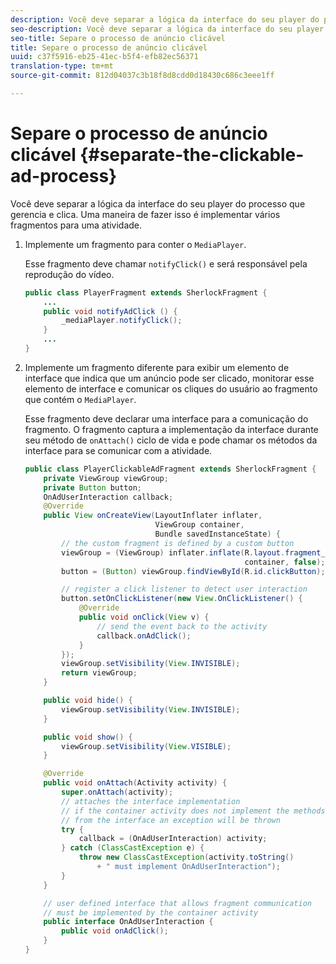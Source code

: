 ```yaml
---
description: Você deve separar a lógica da interface do seu player do processo que gerencia e clica. Uma maneira de fazer isso é implementar vários fragmentos para uma atividade.
seo-description: Você deve separar a lógica da interface do seu player do processo que gerencia e clica. Uma maneira de fazer isso é implementar vários fragmentos para uma atividade.
seo-title: Separe o processo de anúncio clicável
title: Separe o processo de anúncio clicável
uuid: c37f5916-eb25-41ec-b5f4-efb82ec56371
translation-type: tm+mt
source-git-commit: 812d04037c3b18f8d8cdd0d18430c686c3eee1ff

---
```



# Separe o processo de anúncio clicável {#separate-the-clickable-ad-process}

Você deve separar a lógica da interface do seu player do processo que gerencia e clica. Uma maneira de fazer isso é implementar vários fragmentos para uma atividade.

1. Implemente um fragmento para conter o `MediaPlayer`.

   Esse fragmento deve chamar `notifyClick()` e será responsável pela reprodução do vídeo.

   ```java
   public class PlayerFragment extends SherlockFragment { 
       ... 
       public void notifyAdClick () { 
           _mediaPlayer.notifyClick(); 
       } 
       ... 
   } 
   ```

1. Implemente um fragmento diferente para exibir um elemento de interface que indica que um anúncio pode ser clicado, monitorar esse elemento de interface e comunicar os cliques do usuário ao fragmento que contém o `MediaPlayer`.

   Esse fragmento deve declarar uma interface para a comunicação do fragmento. O fragmento captura a implementação da interface durante seu método de `onAttach()` ciclo de vida e pode chamar os métodos da interface para se comunicar com a atividade.

   ```java
   public class PlayerClickableAdFragment extends SherlockFragment { 
       private ViewGroup viewGroup; 
       private Button button; 
       OnAdUserInteraction callback; 
       @Override 
       public View onCreateView(LayoutInflater inflater,  
                                ViewGroup container,  
                                Bundle savedInstanceState) { 
           // the custom fragment is defined by a custom button 
           viewGroup = (ViewGroup) inflater.inflate(R.layout.fragment_player_clickable_ad,  
                                                    container, false); 
           button = (Button) viewGroup.findViewById(R.id.clickButton); 
   
           // register a click listener to detect user interaction 
           button.setOnClickListener(new View.OnClickListener() { 
               @Override 
               public void onClick(View v) { 
                   // send the event back to the activity 
                   callback.onAdClick(); 
               } 
           }); 
           viewGroup.setVisibility(View.INVISIBLE); 
           return viewGroup; 
       } 
   
       public void hide() { 
           viewGroup.setVisibility(View.INVISIBLE); 
       } 
   
       public void show() { 
           viewGroup.setVisibility(View.VISIBLE);     
       } 
   
       @Override 
       public void onAttach(Activity activity) { 
           super.onAttach(activity); 
           // attaches the interface implementation 
           // if the container activity does not implement the methods  
           // from the interface an exception will be thrown 
           try { 
               callback = (OnAdUserInteraction) activity; 
           } catch (ClassCastException e) { 
               throw new ClassCastException(activity.toString() 
                   + " must implement OnAdUserInteraction"); 
           }     
       } 
   
       // user defined interface that allows fragment communication 
       // must be implemented by the container activity 
       public interface OnAdUserInteraction { 
           public void onAdClick(); 
       } 
   } 
   ```

